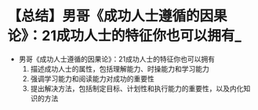 # 【总结】男哥《成功人士遵循的因果论》：21成功人士的特征你也可以拥有_

-   男哥《成功人士遵循的因果论》：21成功人士的特征你也可以拥有
    1.  描述成功人士的属性，包括理解能力、时操能力和学习能力
    2.  强调学习能力和阅读能力对成功的重要性
    3.  提出解决方法，包括制定目标、计划性和执行能力的重要性，以及内化知识的方法